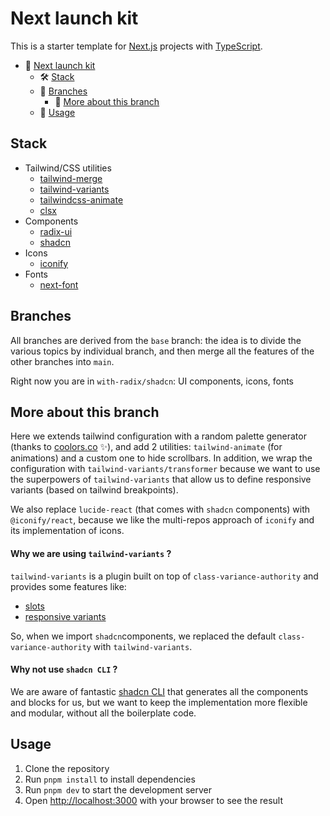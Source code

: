 # Next launch kit

This is a starter template for [Next.js](https://nextjs.org/) projects with [TypeScript](https://www.typescriptlang.org/).

- 🏁 [Next launch kit](#title)
  - 🛠 [Stack](#stack)
  - 🌱 [Branches](#branches)
    - 🌟 [More about this branch](#more-about-this-branch)
  - 🧪 [Usage](#usage)

## Stack

- Tailwind/CSS utilities
  - [tailwind-merge](https://www.npmjs.com/package/tailwind-merge)
  - [tailwind-variants](https://www.npmjs.com/package/tailwind-variants)
  - [tailwindcss-animate](https://www.npmjs.com/package/tailwindcss-animate)
  - [clsx](https://www.npmjs.com/package/clsx)
- Components
  - [radix-ui](https://www.radix-ui.com/primitives)
  - [shadcn](https://ui.shadcn.com/docs/components/accordion)
- Icons
  - [iconify](https://www.npmjs.com/package/@iconify/react)
- Fonts
  - [next-font](https://nextjs.org/docs/app/building-your-application/optimizing/fonts)

## Branches

All branches are derived from the `base` branch: the idea is to divide the various topics by individual branch, and then merge all the features of the other branches into `main`.

Right now you are in `with-radix/shadcn`: UI components, icons, fonts

## More about this branch

Here we extends tailwind configuration with a random palette generator (thanks to [coolors.co](https://coolors.co/visualizer/dcdcdd-c5c3c6-46494c-4c5c68-1985a1) ✨), and add 2 utilities: `tailwind-animate` (for animations) and a custom one to hide scrollbars.
In addition, we wrap the configuration with `tailwind-variants/transformer` because we want to use the superpowers of `tailwind-variants` that allow us to define responsive variants (based on tailwind breakpoints).

We also replace `lucide-react` (that comes with `shadcn` components) with `@iconify/react`, because we like the multi-repos approach of `iconify` and its implementation of icons.

#### Why we are using `tailwind-variants` ?

`tailwind-variants` is a plugin built on top of `class-variance-authority` and provides some features like:

- [slots](https://www.tailwind-variants.org/docs/slots)
- [responsive variants](https://www.tailwind-variants.org/docs/variants#responsive-variants)

So, when we import `shadcn`components, we replaced the default `class-variance-authority` with `tailwind-variants`.

#### Why not use `shadcn CLI` ?

We are aware of fantastic [shadcn CLI](https://ui.shadcn.com/docs/cli) that generates all the components and blocks for us, but we want to keep the implementation more flexible and modular, without all the boilerplate code.

## Usage

1. Clone the repository
2. Run `pnpm install` to install dependencies
3. Run `pnpm dev` to start the development server
4. Open [http://localhost:3000](http://localhost:3000) with your browser to see the result
